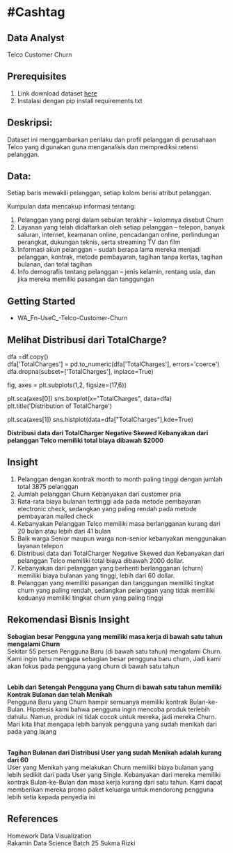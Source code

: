 # #Cashtag

## Data Analyst
Telco Customer Churn

## Prerequisites
1. Link download dataset [here](https://www.kaggle.com/datasets/blastchar/telco-customer-churn)
2. Instalasi dengan pip install requirements.txt

## Deskripsi:
Dataset ini menggambarkan perilaku dan profil pelanggan di
perusahaan Telco yang digunakan guna menganalisis dan memprediksi
retensi pelanggan.

## Data:
Setiap baris mewakili pelanggan, setiap kolom berisi atribut pelanggan.

Kumpulan data mencakup informasi tentang:

1. Pelanggan yang pergi dalam sebulan terakhir – kolomnya disebut Churn
2. Layanan yang telah didaftarkan oleh setiap pelanggan – telepon, banyak saluran, internet, keamanan online, pencadangan online, perlindungan perangkat, dukungan teknis, serta streaming TV dan film
3. Informasi akun pelanggan – sudah berapa lama mereka menjadi pelanggan, kontrak, metode pembayaran, tagihan tanpa kertas, tagihan bulanan, dan total tagihan
4. Info demografis tentang pelanggan – jenis kelamin, rentang usia, dan jika mereka memiliki pasangan dan tanggungan

## Getting Started

- WA_Fn-UseC_-Telco-Customer-Churn

## Melihat Distribusi dari TotalCharge?

dfa =df.copy()<br>
dfa['TotalCharges'] = pd.to_numeric(dfa['TotalCharges'], errors='coerce')<br>
dfa.dropna(subset=['TotalCharges'], inplace=True)<br>

fig, axes = plt.subplots(1,2, figsize=(17,6))

plt.sca(axes[0])
sns.boxplot(x="TotalCharges", data=dfa)
plt.title('Distribution of TotalCharge')

plt.sca(axes[1])
sns.histplot(data=dfa["TotalCharges"],kde=True)

**Distribusi data dari TotalCharger Negative Skewed
Kebanyakan dari pelanggan Telco memiliki total biaya dibawah $2000**

## Insight

1. Pelanggan dengan kontrak month to month paling tinggi dengan jumlah total 3875 pelanggan
2. Jumlah pelanggan Churn Kebanyakan dari customer pria
3. Rata-rata biaya bulanan tertinggi ada pada metode pembayaran electronic check, sedangkan yang paling rendah pada metode pembayaran mailed check
4. Kebanyakan Pelanggan Telco memiliki masa berlangganan kurang dari 20 bulan atau lebih dari 41 bulan
5. Baik warga Senior maupun warga non-senior kebanyakan menggunakan layanan telepon
6. Distribusi data dari TotalCharger Negative Skewed dan Kebanyakan dari pelanggan Telco memiliki total biaya dibawah 2000 dollar.
7. Kebanyakan dari pelanggan yang berhenti berlangganan (churn) memiliki biaya bulanan yang tinggi, lebih dari 60 dollar.
8. Pelanggan yang memiliki pasangan dan tanggungan memiliki tingkat churn yang paling rendah, sedangkan pelanggan yang tidak memiliki keduanya memiliki tingkat churn yang paling tinggi

## Rekomendasi Bisnis Insight

**Sebagian besar Pengguna yang memiliki masa kerja di bawah satu tahun mengalami Churn** <br>
Sekitar 55 persen Pengguna Baru (di bawah satu tahun) mengalami Churn. Kami ingin tahu mengapa sebagian besar pengguna baru churn, Jadi kami akan fokus pada pengguna yang churn di bawah satu tahun <br><br>

**Lebih dari Setengah Pengguna yang Churn di bawah satu tahun memiliki Kontrak Bulanan dan telah Menikah** <br>
Pengguna Baru yang Churn hampir semuanya memiliki kontrak Bulan-ke-Bulan. Hipotesis kami bahwa pengguna ingin mencoba produk terlebih dahulu. Namun, produk ini tidak cocok untuk mereka, jadi mereka Churn. Mari kita lihat mengapa lebih banyak pengguna yang sudah menikah dari pada yang lajang <br><br>

**Tagihan Bulanan dari Distribusi User yang sudah Menikah adalah kurang dari 60**<br>
User yang Menikah yang melakukan Churn memiliki biaya bulanan yang lebih sedikit dari pada User yang Single. Kebanyakan dari mereka memiliki kontrak Bulan-ke-Bulan dan masa kerja kurang dari satu tahun. Kami dapat memberikan mereka promo paket keluarga untuk mendorong pengguna lebih setia kepada penyedia ini<br>

## References

Homework Data Visualization <br> 
Rakamin Data Science Batch 25 Sukma Rizki

